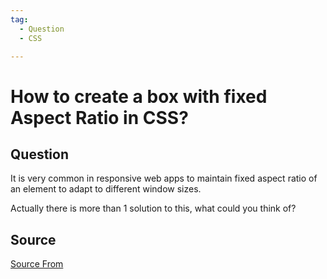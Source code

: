 ```yaml
---
tag:
  - Question
  - CSS

---
```

  
# How to create a box with fixed Aspect Ratio in CSS?

## Question
It is very common in responsive web apps to maintain fixed aspect ratio of an element to adapt to different window sizes.

Actually there is more than 1 solution to this, what could you think of?




##  Source
[Source From](https://bigfrontend.dev/question/How-to-create-a-box-with-fixed-Aspect-Ratio-in-CSS)

  